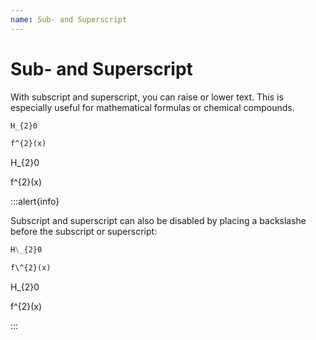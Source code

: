 ```yaml
---
name: Sub- and Superscript
---
```


# Sub- and Superscript

With subscript and superscript, you can raise or lower text. This is especially useful for mathematical formulas or chemical compounds.

```md
H_{2}0

f^{2}(x)
```

H_{2}0

f^{2}(x)

:::alert{info}

Subscript and superscript can also be disabled by placing a backslashe before the subscript or superscript:

```md
H\_{2}0

f\^{2}(x)
```

H\_{2}0

f\^{2}(x)

:::

